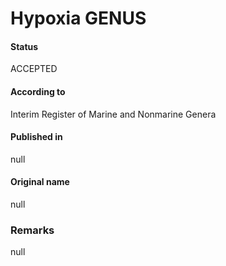 Hypoxia GENUS
=======

#### Status
ACCEPTED

#### According to
Interim Register of Marine and Nonmarine Genera

#### Published in
null

#### Original name
null

### Remarks
null